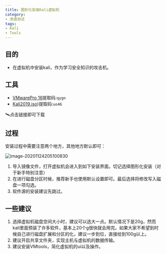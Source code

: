 ```yaml
---
title: 图形化安装Kali虚拟机
category: 
- 渗透测试
tags: 
- Kali
- Tools
---
```


## 目的

- 在虚拟机中安装kali，作为学习安全知识的攻击机。

## 工具

- [VMwarePro 16](https://pan.baidu.com/s/1BAmzDWcPMRcF_WQorqRavQ)提取码:`qygn`
- [Kali2019.iso](https://pan.baidu.com/s/1hmFnUCnG3DHWJLDXjw7w4A))提取码:`uo46`

:artificial_satellite:点击链接即可下载

## 过程

安装过程中需要注意两个地方，其他地方默认即可：

![image-20201124205100830](https://cdn.jsdelivr.net/gh/John-tlh/blog/images/20202020image-20201124205100830.png)

1. 导入镜像文件，打开虚拟机会进入到如下安装界面。切记选择图形化安装（对于新手特别注意）
2. 在进行磁盘分区时候，推荐新手也使用默认设置即可。最后选择将修改写入磁盘一项勾选。
3. 软件源的安装建议先跳过。

<!-- more -->

## 一些建议

1. 选择虚拟机磁盘空间大小时，建议可以选大一点。默认情况下是20g，然而kali里面预装了许多软件，基本上20个g很快就会用完。如果大家不希望到时候自己进行磁盘扩展和分区的化，建议一步到位，直接给到100g以上。
2. 建议开启共享文件夹，实现主机与虚拟机的数据传输。
3. 建议安装VMtools，简化虚拟机的ui以及操作。

